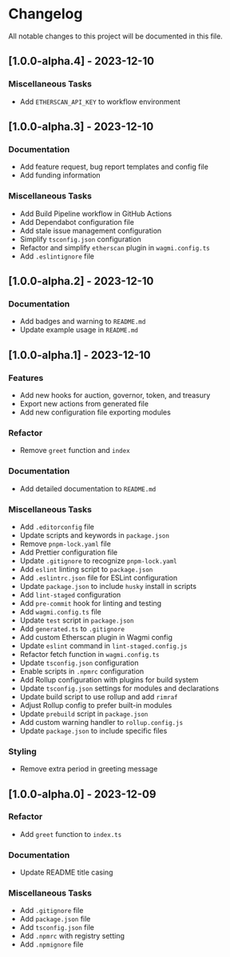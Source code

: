 # Changelog

All notable changes to this project will be documented in this file.

## [1.0.0-alpha.4] - 2023-12-10

### Miscellaneous Tasks

- Add `ETHERSCAN_API_KEY` to workflow environment

## [1.0.0-alpha.3] - 2023-12-10

### Documentation

- Add feature request, bug report templates and config file
- Add funding information

### Miscellaneous Tasks

- Add Build Pipeline workflow in GitHub Actions
- Add Dependabot configuration file
- Add stale issue management configuration
- Simplify `tsconfig.json` configuration
- Refactor and simplify `etherscan` plugin in `wagmi.config.ts`
- Add `.eslintignore` file

## [1.0.0-alpha.2] - 2023-12-10

### Documentation

- Add badges and warning to `README.md`
- Update example usage in `README.md`

## [1.0.0-alpha.1] - 2023-12-10

### Features

- Add new hooks for auction, governor, token, and treasury
- Export new actions from generated file
- Add new configuration file exporting modules

### Refactor

- Remove `greet` function and `index`

### Documentation

- Add detailed documentation to `README.md`

### Miscellaneous Tasks

- Add `.editorconfig` file
- Update scripts and keywords in `package.json`
- Remove `pnpm-lock.yaml` file
- Add Prettier configuration file
- Update `.gitignore` to recognize `pnpm-lock.yaml`
- Add `eslint` linting script to `package.json`
- Add `.eslintrc.json` file for ESLint configuration
- Update `package.json` to include `husky` install in scripts
- Add `lint-staged` configuration
- Add `pre-commit` hook for linting and testing
- Add `wagmi.config.ts` file
- Update `test` script in `package.json`
- Add `generated.ts` to `.gitignore`
- Add custom Etherscan plugin in Wagmi config
- Update `eslint` command in `lint-staged.config.js`
- Refactor fetch function in `wagmi.config.ts`
- Update `tsconfig.json` configuration
- Enable scripts in `.npmrc` configuration
- Add Rollup configuration with plugins for build system
- Update `tsconfig.json` settings for modules and declarations
- Update build script to use rollup and add `rimraf`
- Adjust Rollup config to prefer built-in modules
- Update `prebuild` script in `package.json`
- Add custom warning handler to `rollup.config.js`
- Update `package.json` to include specific files

### Styling

- Remove extra period in greeting message

## [1.0.0-alpha.0] - 2023-12-09

### Refactor

- Add `greet` function to `index.ts`

### Documentation

- Update README title casing

### Miscellaneous Tasks

- Add `.gitignore` file
- Add `package.json` file
- Add `tsconfig.json` file
- Add `.npmrc` with registry setting
- Add `.npmignore` file

<!-- generated by git-cliff -->
